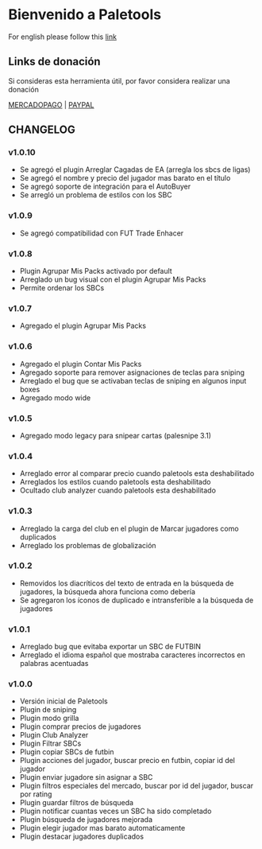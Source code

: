 # Bienvenido a Paletools
For english please follow this [link](README.md)

## Links de donación
Si consideras esta herramienta útil, por favor considera realizar una donación

[MERCADOPAGO](https://ceneka.net/mp/d/paletaeaa) | [PAYPAL](https://streamlabs.com/paleta_ar/tip)

## CHANGELOG

### v1.0.10
- Se agregó el plugin Arreglar Cagadas de EA (arregla los sbcs de ligas)
- Se agregó el nombre y precio del jugador mas barato en el título
- Se agregó soporte de integración para el AutoBuyer
- Se arregló un problema de estilos con los SBC

### v1.0.9
- Se agregó compatibilidad con FUT Trade Enhacer

### v1.0.8
- Plugin Agrupar Mis Packs activado por default
- Arreglado un bug visual con el plugin Agrupar Mis Packs
- Permite ordenar los SBCs

### v1.0.7
- Agregado el plugin Agrupar Mis Packs

### v1.0.6
- Agregado el plugin Contar Mis Packs
- Agregado soporte para remover asignaciones de teclas para sniping
- Arreglado el bug que se activaban teclas de sniping en algunos input boxes
- Agregado modo wide

### v1.0.5
- Agregado modo legacy para snipear cartas (palesnipe 3.1) 

### v1.0.4
- Arreglado error al comparar precio cuando paletools esta deshabilitado
- Arreglados los estilos cuando paletools esta deshabilitado
- Ocultado club analyzer cuando paletools esta deshabilitado

### v1.0.3
- Arreglado la carga del club en el plugin de Marcar jugadores como duplicados</li>
- Arreglado los problemas de globalización</li>

### v1.0.2
- Removidos los diacríticos del texto de entrada en la búsqueda de jugadores, la búsqueda ahora funciona como debería
- Se agregaron los íconos de duplicado e intransferible a la búsqueda de jugadores

### v1.0.1
- Arreglado bug que evitaba exportar un SBC de FUTBIN
- Arreglado el idioma español que mostraba caracteres incorrectos en palabras acentuadas

### v1.0.0
- Versión inicial de Paletools
- Plugin de sniping
- Plugin modo grilla
- Plugin comprar precios de jugadores
- Plugin Club Analyzer
- Plugin Filtrar SBCs
- Plugin copiar SBCs de futbin
- Plugin acciones del jugador, buscar precio en futbin, copiar id del jugador
- Plugin enviar jugadore sin asignar a SBC
- Plugin filtros especiales del mercado, buscar por id del jugador, buscar por rating
- Plugin guardar filtros de búsqueda
- Plugin notificar cuantas veces un SBC ha sido completado
- Plugin búsqueda de jugadores mejorada
- Plugin elegir jugador mas barato automaticamente
- Plugin destacar jugadores duplicados